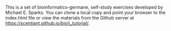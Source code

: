 
This is a set of bioinformatics-germane, self-study exercises developed by Michael E. Sparks. You can clone a local copy and point your browser to the index.html file or view the materials from the Github server at https://scentiant.github.io/bioi\_tutorial/.

